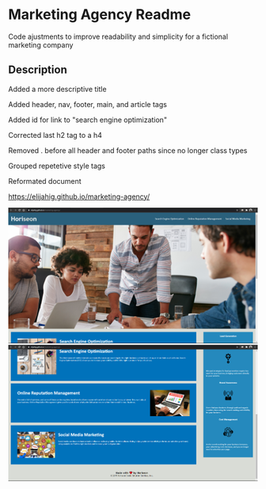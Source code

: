 # Marketing Agency Readme

Code ajustments to improve readability and simplicity for a fictional marketing company

## Description

Added a more descriptive title

Added header, nav, footer, main, and article tags

Added id for link to "search engine optimization"

<article
        id="search-engine-optimization"
        class="search-engine-optimization"
      >

Corrected last h2 tag to a h4

Removed . before all header and footer paths since no longer class types

Grouped repetetive style tags

Reformated document

https://elijahig.github.io/marketing-agency/

![alt text](assets\images\Capture.PNG)
![alt text](assets\images\Capture2.PNG)